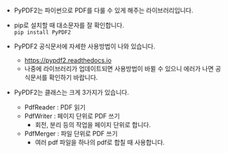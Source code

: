 * PyPDF2는 파이썬으로 PDF를 다룰 수 있게 해주는 라이브러리입니다.
* pip로 설치할 때 대소문자를 잘 확인합니다.   
```pip install PyPDF2```

* PyPDF2 공식문서에 자세한 사용방법이 나와 있습니다.
  * https://pypdf2.readthedocs.io
  * 나중에 라이브러리가 업데이트되면 사용방법이 바뀔 수 있으니 에러가 나면 공식문서를 확인하기 바랍니다.

* PyPDF2는 클래스는 크게 3가지가 있습니다.
  * PdfReader : PDF 읽기
  * PdfWriter : 페이지 단위로 PDF 쓰기
    * 회전, 분리 등의 작업을 페이지 단위로 합니다.
  * PdfMerger : 파일 단위로 PDF 쓰기
    * 여러 pdf 파일을 하나의 pdf로 합칠 때 사용합니다.
   
   
